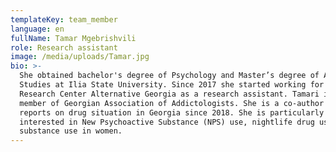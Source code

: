 ```yaml
---
templateKey: team_member
language: en
fullName: Tamar Mgebrishvili
role: Research assistant
image: /media/uploads/Tamar.jpg
bio: >-
  She obtained bachelor's degree of Psychology and Master’s degree of Addiction
  Studies at Ilia State University. Since 2017 she started working for Addiction
  Research Center Alternative Georgia as a research assistant. Tamari is a
  member of Georgian Association of Addictologists. She is a co-author of annual
  reports on drug situation in Georgia since 2018. She is particularly
  interested in New Psychoactive Substance (NPS) use, nightlife drug use and
  substance use in women.
---
```


